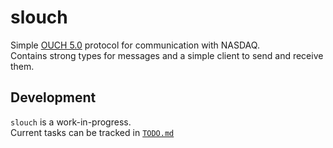 
# slouch
Simple [OUCH 5.0](https://www.nasdaqtrader.com/content/technicalsupport/specifications/TradingProducts/OUCH5.0.pdf) protocol for communication with NASDAQ.<br>
Contains strong types for messages and a simple client to send and receive them.

## Development
`slouch` is a work-in-progress. <br>
Current tasks can be tracked in [`TODO.md`](TODO.md)


